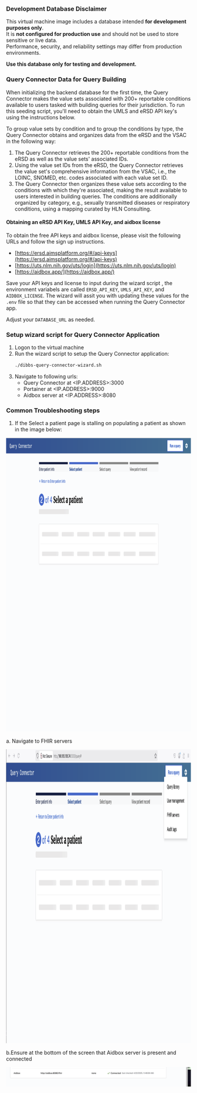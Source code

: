 ### Development Database Disclaimer

This virtual machine image includes a database intended **for development purposes only**.  
It is **not configured for production use** and should not be used to store sensitive or live data.  
Performance, security, and reliability settings may differ from production environments.  

**Use this database only for testing and development.**


### Query Connector Data for Query Building

When initializing the backend database for the first time, the Query Connector makes the value sets associated with 200+ reportable conditions available to users tasked with building queries for their jurisdiction. To run this seeding script, you'll need to obtain the UMLS and eRSD API key's using the instructions below.

To group value sets by condition and to group the conditions by type, the Query Connector obtains and organizes data from the eRSD and the VSAC in the following way:

1. The Query Connector retrieves the 200+ reportable conditions from the eRSD as well as the value sets' associated IDs.
2. Using the value set IDs from the eRSD, the Query Connector retrieves the value set's comprehensive information from the VSAC, i.e., the LOINC, SNOMED, etc. codes associated with each value set ID.
3. The Query Connector then organizes these value sets according to the conditions with which they're associated, making the result available to users interested in building queries. The conditions are additionally organized by category, e.g., sexually transmitted diseases or respiratory conditions, using a mapping curated by HLN Consulting.


#### Obtaining an eRSD API Key, UMLS API Key, and aidbox license

To obtain the free API keys and aidbox license, please visit the following URLs and follow the sign up instructions.

- [https://ersd.aimsplatform.org/#/api-keys](https://ersd.aimsplatform.org/#/api-keys)
- [https://uts.nlm.nih.gov/uts/login](https://uts.nlm.nih.gov/uts/login)
- [https://aidbox.app/](https://aidbox.app/)



Save your API keys and license to input during the wizard script , the environment variabels are  called `ERSD_API_KEY`, `UMLS_API_KEY`, and `AIDBOX_LICENSE`. The wizard will assit you with updating these values for the `.env` file so that they can be accessed when running the Query Connector app. 

Adjust your `DATABASE_URL` as needed.

### Setup wizard script for Query Connector Application
1. Logon to the virtual machine
2. Run the wizard script to setup the Query Connector application:
    ```bash
    ./dibbs-query-connector-wizard.sh
    ```
3. Navigate to following urls:
    - Query Connector at <IP.ADDRESS>:3000
    - Portainer at <IP.ADDRESS>:9000
    - Aidbox server at <IP.ADDRESS>:8080




### Common Troubleshooting steps

1. If the Select a patient page is stalling on populating a patient as shown in the image below:

<img src="common_error_1.png" alt="Description" height="800" width ="1200"/>

a. Navigate to FHIR servers

<img src="common_error_1a.png" alt="Description" height="800" width ="1200"/>

b.Ensure at the bottom of the screen that Aidbox server is present and connected

<img src="common_error_1b.png" alt="Description" />